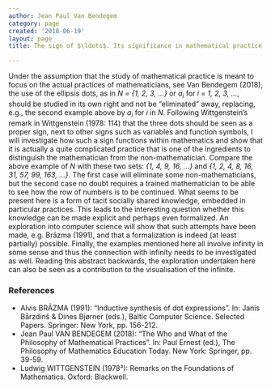 ```yaml
---
author: Jean Paul Van Bendegem
category: page
created: '2018-06-19'
layout: page
title: The sign of $\ldots$. Its significance in mathematical practice

---
```

Under the assumption that the study of mathematical practice is meant to focus on the actual practices of mathematicians, see Van Bendegem (2018), the use of the ellipsis dots, as in *N = {1, 2, 3, ...}* or *a<sub>i</sub>* for *i = 1, 2, 3, ...*, should be studied in its own right and not be “eliminated” away, replacing, e.g., the second example above by *a<sub>i</sub>* for *i* in *N*. Following Wittgenstein’s remark in Wittgenstein (1978: 114) that the three dots should be seen as a proper sign, next to other signs such as variables and function symbols, I will investigate how such a sign functions within mathematics and show that it is actually a quite complicated practice that is one of the ingredients to distinguish the mathematician from the non-mathematician. Compare the above example of *N* with these two sets: *{1, 4, 9, 16, ...}* and *{1, 2, 4, 8, 16, 31, 57, 99, 163, ...}*. The first case will eliminate some non-mathematicians, but the second case no doubt requires a trained mathematician to be able to see how the row of numbers is to be continued. What seems to be present here is a form of tacit socially shared knowledge, embedded in particular practices. This leads to the interesting question whether this knowledge can be made explicit and perhaps even formalized. An exploration into computer science will show that such attempts have been made, e.g. Brāzma (1991), and that a formalization is indeed (at least partially) possible. Finally, the examples mentioned here all involve infinity in some sense and thus the connection with infinity needs to be investigated as well. Reading this abstract backwards, the exploration undertaken here can also be seen as a contribution to the visualisation of the infinite.


### References

+ Alvis BRĀZMA (1991): “Inductive synthesis of dot expressions”. In: Janis Bārzdinš & Dines Bjørner (eds.), Baltic Computer Science. Selected Papers. Springer: New York, pp. 156-212.
+ Jean Paul VAN BENDEGEM (2018): “The Who and What of the Philosophy of Mathematical Practices”. In: Paul Ernest (ed.), The Philosophy of Mathematics Education Today. New York: Springer, pp. 39-59.
+ Ludwig WITTGENSTEIN (1978³): Remarks on the Foundations of Mathematics. Oxford: Blackwell. 

